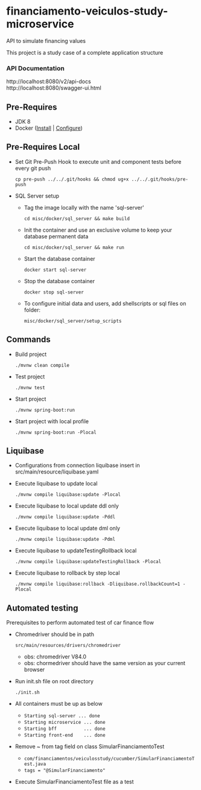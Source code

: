 # financiamento-veiculos-study-microservice
API to simulate financing values

This project is a study case of a complete application structure

### API Documentation

http://localhost:8080/v2/api-docs  
http://localhost:8080/swagger-ui.html

## Pre-Requires
- JDK 8
- Docker ([Install](https://docs.docker.com/v17.09/engine/installation/linux/docker-ce/ubuntu/ "Install") | [Configure](https://docs.docker.com/v17.09/engine/installation/linux/linux-postinstall/ "Configure"))

## Pre-Requires Local
- Set Git Pre-Push Hook to execute unit and component tests before every git push

	`cp pre-push ../../.git/hooks &&
     chmod ug+x ../../.git/hooks/pre-push`

- SQL Server setup
    - Tag the image locally with the name 'sql-server'
    
        `cd misc/docker/sql_server && make build`
    
    - Init the container and use an exclusive volume to keep your database permanent data
        
        `cd misc/docker/sql_server && make run`
        
    - Start the database container
    
        `docker start sql-server`
        
    - Stop the database container
    
        `docker stop sql-server`
        
    - To configure initial data and users, add shellscripts or sql files on folder:
        
        `misc/docker/sql_server/setup_scripts`

## Commands
- Build project

    `./mvnw clean compile`

- Test project

    `./mvnw test`

- Start project

    `./mvnw spring-boot:run`

- Start project with local profile

    `./mvnw spring-boot:run -Plocal`

## Liquibase
- Configurations from connection liquibase insert in src/main/resource/liquibase.yaml
- Execute liquibase to update local

    `./mvnw compile liquibase:update -Plocal`
    
- Execute liquibase to local update ddl only
    
    `./mvnw compile liquibase:update -Pddl`
    
- Execute liquibase to local update dml only
    
    `./mvnw compile liquibase:update -Pdml`

- Execute liquibase to updateTestingRollback local
    
    `./mvnw compile liquibase:updateTestingRollback -Plocal`
    
- Execute liquibase to rollback by step local
    
    `./mvnw compile liquibase:rollback -Dliquibase.rollbackCount=1 -Plocal`
    
## Automated testing

 Prerequisites to perform automated test of car finance flow

- Chromedriver should be in path
  
    `src/main/resources/drivers/chromedriver`
    
    - obs: chromedriver V84.0
    - obs: chormedriver should have the same version as your current browser

- Run init.sh file on root directory 

    `./init.sh`

- All containers must be up as below

  - `Starting sql-server ... done`
  - `Starting microservice ... done`
  - `Starting bff          ... done`
  - `Starting front-end    ... done`

- Remove ~ from tag field on class SimularFinanciamentoTest

    - `com/financiamentos/veiculosstudy/cucumber/SimularFinanciamentoTest.java`
    - `tags = "@SimularFinanciamento"`

- Execute SimularFinanciamentoTest file as a test

